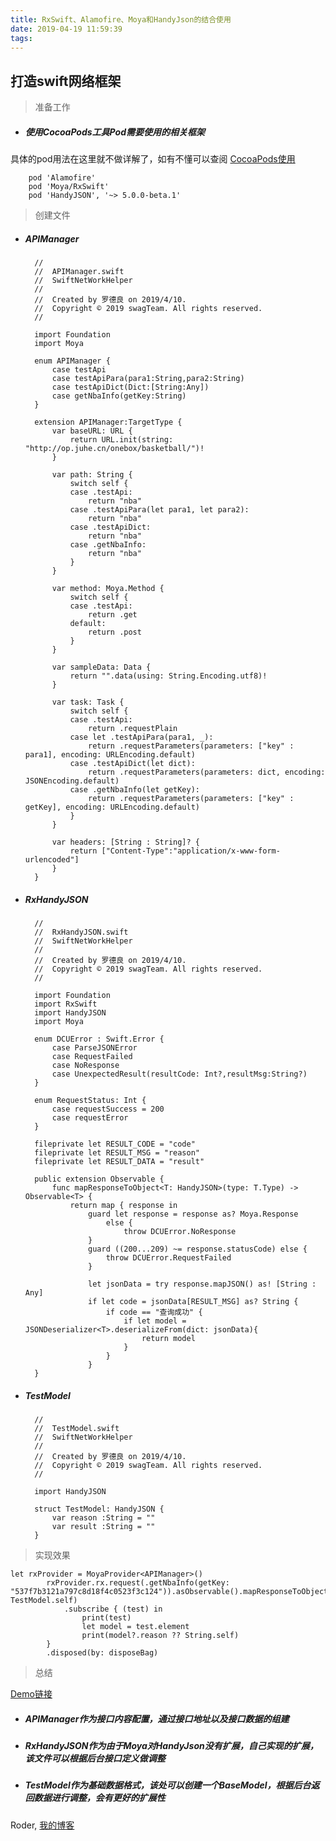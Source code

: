 ```yaml
---
title: RxSwift、Alamofire、Moya和HandyJson的结合使用
date: 2019-04-19 11:59:39
tags:
---
```


<h2>打造swift网络框架</h2>

> 准备工作

* <h5>使用CocoaPods工具Pod需要使用的相关框架</h5>

具体的pod用法在这里就不做详解了，如有不懂可以查阅 [CocoaPods使用](https://www.jianshu.com/p/b656c3c59af5)

        pod 'Alamofire' 
        pod 'Moya/RxSwift'
        pod 'HandyJSON', '~> 5.0.0-beta.1'

>创建文件


* <h5>APIManager</h5>


		//
		//  APIManager.swift
		//  SwiftNetWorkHelper
		//
		//  Created by 罗德良 on 2019/4/10.
		//  Copyright © 2019 swagTeam. All rights reserved.
		//
		
		import Foundation
		import Moya
		
		enum APIManager {
		    case testApi
		    case testApiPara(para1:String,para2:String)
		    case testApiDict(Dict:[String:Any])
		    case getNbaInfo(getKey:String)
		}
		
		extension APIManager:TargetType {
		    var baseURL: URL {
		        return URL.init(string: "http://op.juhe.cn/onebox/basketball/")!
		    }
		    
		    var path: String {
		        switch self {
		        case .testApi:
		            return "nba"
		        case .testApiPara(let para1, let para2):
		            return "nba"
		        case .testApiDict:
		            return "nba"
		        case .getNbaInfo:
		            return "nba"
		        }
		    }
		    
		    var method: Moya.Method {
		        switch self {
		        case .testApi:
		            return .get
		        default:
		            return .post
		        }
		    }
		    
		    var sampleData: Data {
		        return "".data(using: String.Encoding.utf8)!
		    }
		    
		    var task: Task {
		        switch self {
		        case .testApi:
		            return .requestPlain
		        case let .testApiPara(para1, _):
		            return .requestParameters(parameters: ["key" : para1], encoding: URLEncoding.default)
		        case .testApiDict(let dict):
		            return .requestParameters(parameters: dict, encoding: JSONEncoding.default)
		        case .getNbaInfo(let getKey):
		            return .requestParameters(parameters: ["key" : getKey], encoding: URLEncoding.default)
		        }
		    }
		    
		    var headers: [String : String]? {
		        return ["Content-Type":"application/x-www-form-urlencoded"]
		    }
		}


* <h5>RxHandyJSON</h5>


	    //
	    //  RxHandyJSON.swift
	    //  SwiftNetWorkHelper
	    //
	    //  Created by 罗德良 on 2019/4/10.
	    //  Copyright © 2019 swagTeam. All rights reserved.
	    //
	
	    import Foundation
	    import RxSwift
	    import HandyJSON
	    import Moya
	    
	    enum DCUError : Swift.Error {
	        case ParseJSONError
	        case RequestFailed
	        case NoResponse
	        case UnexpectedResult(resultCode: Int?,resultMsg:String?)
	    }
	
	    enum RequestStatus: Int {
	        case requestSuccess = 200
	        case requestError
	    }
	
	    fileprivate let RESULT_CODE = "code"
	    fileprivate let RESULT_MSG = "reason"
	    fileprivate let RESULT_DATA = "result"
	
	    public extension Observable {
	        func mapResponseToObject<T: HandyJSON>(type: T.Type) -> Observable<T> {
	            return map { response in
	                guard let response = response as? Moya.Response
	                    else {
	                        throw DCUError.NoResponse
	                }
	                guard ((200...209) ~= response.statusCode) else {
	                    throw DCUError.RequestFailed
	                }
	                
	                let jsonData = try response.mapJSON() as! [String : Any]
	                if let code = jsonData[RESULT_MSG] as? String {
	                    if code == "查询成功" {
	                        if let model = JSONDeserializer<T>.deserializeFrom(dict: jsonData){
	                            return model
	                        }
	                    }
	                }
	    }
	    
* <h5>TestModel</h5>

		//
		//  TestModel.swift
		//  SwiftNetWorkHelper
		//
		//  Created by 罗德良 on 2019/4/10.
		//  Copyright © 2019 swagTeam. All rights reserved.
		//
		
		import HandyJSON
		
		struct TestModel: HandyJSON {
		    var reason :String = ""
		    var result :String = ""
		}

> 实现效果

	let rxProvider = MoyaProvider<APIManager>()
	        rxProvider.rx.request(.getNbaInfo(getKey: "537f7b3121a797c8d18f4c0523f3c124")).asObservable().mapResponseToObject(type: TestModel.self)
	            .subscribe { (test) in
	                print(test)
	                let model = test.element
	                print(model?.reason ?? String.self)
	        }
	        .disposed(by: disposeBag)
		
> 总结

[Demo链接](https://github.com/luodeCoding/SwiftNetWorkHelper)

* <h5>APIManager作为接口内容配置，通过接口地址以及接口数据的组建</h5>
* <h5>RxHandyJSON作为由于Moya对HandyJson没有扩展，自己实现的扩展，该文件可以根据后台接口定义做调整</h5>
* <h5>TestModel作为基础数据格式，该处可以创建一个BaseModel，根据后台返回数据进行调整，会有更好的扩展性</h5>

Roder, [我的博客](https://luodecoding.github.io/) 
